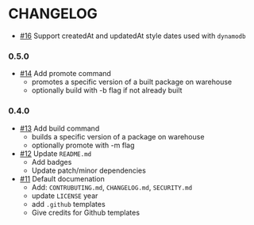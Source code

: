 # CHANGELOG

- [#16] Support createdAt and updatedAt style dates used with `dynamodb`

### 0.5.0

- [#14] Add promote command
  - promotes a specific version of a built package on warehouse
  - optionally build with -b flag if not already built

### 0.4.0

- [#13] Add build command
  - builds a specific version of a package on warehouse
  - optionally promote with -m flag
- [#12] Update `README.md`
  - Add badges
  - Update patch/minor dependencies
- [#11] Default documenation
  - Add: `CONTRUBUTING.md`, `CHANGELOG.md`, `SECURITY.md`
  - update `LICENSE` year
  - add `.github` templates
  - Give credits for Github templates

[#11]: https://github.com/warehouse.ai/wrhs/pull/11
[#12]: https://github.com/warehouse.ai/wrhs/pull/12
[#13]: https://github.com/warehouseai/wrhs/pull/13
[#14]: https://github.com/warehouseai/wrhs/pull/14
[#16]: https://github.com/warehouseai/wrhs/pull/16
